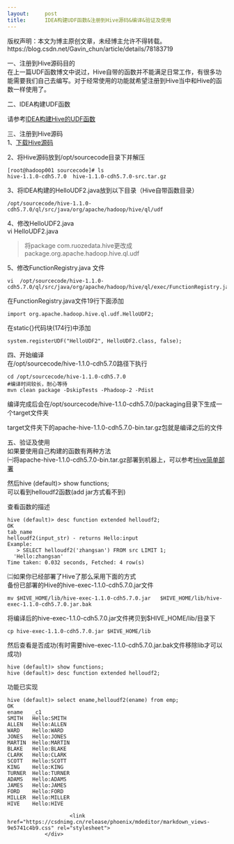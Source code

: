 ```yaml
---
layout:     post
title:      IDEA构建UDF函数&注册到Hive源码&编译&验证及使用
---
```

<div id="article_content" class="article_content clearfix csdn-tracking-statistics" data-pid="blog" data-mod="popu_307" data-dsm="post">
								<div class="article-copyright">
					版权声明：本文为博主原创文章，未经博主允许不得转载。					https://blog.csdn.net/Gavin_chun/article/details/78183719				</div>
								            <div id="content_views" class="markdown_views prism-atom-one-dark">
							<!-- flowchart 箭头图标 勿删 -->
							<svg xmlns="http://www.w3.org/2000/svg" style="display: none;"><path stroke-linecap="round" d="M5,0 0,2.5 5,5z" id="raphael-marker-block" style="-webkit-tap-highlight-color: rgba(0, 0, 0, 0);"></path></svg>
							<p>一、注册到Hive源码目的 <br>
在上一篇UDF函数博文中说过，Hive自带的函数并不能满足日常工作，有很多功能需要我们自己去编写。对于经常使用的功能就希望注册到Hive当中和Hive的函数一样使用了。</p>

<p>二、IDEA构建UDF函数</p>

<p>请参考<a href="http://blog.csdn.net/gavin_chun/article/details/78169317" rel="nofollow" target="_blank">IDEA构建Hive的UDF函数</a></p>

<p>三、注册到Hive源码 <br>
1、<a href="http://archive.cloudera.com/cdh5/cdh/5/hive-1.1.0-cdh5.7.0-src.tar.gz" rel="nofollow" target="_blank">下载Hive源码</a></p>

<p>2、将Hive源码放到/opt/sourcecode目录下并解压</p>

<pre class="prettyprint"><code class=" hljs avrasm">[root@hadoop001 sourcecode]<span class="hljs-preprocessor"># ls</span>
hive-<span class="hljs-number">1.1</span><span class="hljs-number">.0</span>-cdh5<span class="hljs-number">.7</span><span class="hljs-number">.0</span>  hive-<span class="hljs-number">1.1</span><span class="hljs-number">.0</span>-cdh5<span class="hljs-number">.7</span><span class="hljs-number">.0</span>-src<span class="hljs-preprocessor">.tar</span><span class="hljs-preprocessor">.gz</span></code></pre>

<p>3、将IDEA构建的HelloUDF2.java放到以下目录（Hive自带函数目录）</p>

<pre class="prettyprint"><code class=" hljs lasso">/opt/sourcecode/hive<span class="hljs-subst">-</span><span class="hljs-number">1.1</span><span class="hljs-number">.0</span><span class="hljs-attribute">-cdh5</span><span class="hljs-number">.7</span><span class="hljs-number">.0</span>/ql/src/java/org/apache/hadoop/hive/ql/udf</code></pre>

<p>4、修改HelloUDF2.java <br>
vi  HelloUDF2.java </p>

<blockquote>
  <p>将package com.ruozedata.hive更改成package.org.apache.hadoop.hive.ql.udf</p>
</blockquote>

<p>5、修改FunctionRegistry.java 文件</p>

<pre class="prettyprint"><code class=" hljs bash">vi  /opt/sourcecode/hive-<span class="hljs-number">1.1</span>.<span class="hljs-number">0</span>-cdh5.<span class="hljs-number">7.0</span>/ql/src/java/org/apache/hadoop/hive/ql/<span class="hljs-keyword">exec</span>/FunctionRegistry.java</code></pre>

<p>在FunctionRegistry.java文件19行下面添加</p>

<pre class="prettyprint"><code class=" hljs avrasm">import org<span class="hljs-preprocessor">.apache</span><span class="hljs-preprocessor">.hadoop</span><span class="hljs-preprocessor">.hive</span><span class="hljs-preprocessor">.ql</span><span class="hljs-preprocessor">.udf</span><span class="hljs-preprocessor">.HelloUDF</span>2<span class="hljs-comment">;</span></code></pre>

<p>在static{}代码块(174行)中添加</p>

<pre class="prettyprint"><code class=" hljs ruby">system.registerUDF(<span class="hljs-string">"HelloUDF2"</span>, <span class="hljs-constant">HelloUDF2</span>.<span class="hljs-keyword">class</span>, <span class="hljs-keyword">false</span>);</code></pre>

<p>四、开始编译 <br>
在/opt/sourcecode/hive-1.1.0-cdh5.7.0路径下执行</p>

<pre class="prettyprint"><code class=" hljs bash"><span class="hljs-built_in">cd</span> /opt/sourcecode/hive-<span class="hljs-number">1.1</span>.<span class="hljs-number">0</span>-cdh5.<span class="hljs-number">7.0</span>
<span class="hljs-comment">#编译时间较长，耐心等待</span>
mvn clean package -DskipTests -Phadoop-<span class="hljs-number">2</span> -Pdist</code></pre>

<p>编译完成后会在/opt/sourcecode/hive-1.1.0-cdh5.7.0/packaging目录下生成一个target文件夹</p>

<p>target文件夹下的apache-hive-1.1.0-cdh5.7.0-bin.tar.gz包就是编译之后的文件</p>

<p>五、验证及使用 <br>
如果要使用自己构建的函数有两种方法 <br>
㈠将apache-hive-1.1.0-cdh5.7.0-bin.tar.gz部署到机器上，可以参考<a href="http://blog.csdn.net/gavin_chun/article/details/78074744" rel="nofollow" target="_blank">Hive简单部署</a></p>

<p>然后hive (default)&gt; show functions; <br>
可以看到helloudf2函数(add jar方式看不到)</p>

<p>查看函数的描述</p>

<pre class="prettyprint"><code class=" hljs oxygene">hive (<span class="hljs-keyword">default</span>)&gt; <span class="hljs-keyword">desc</span> <span class="hljs-function"><span class="hljs-keyword">function</span> <span class="hljs-title">extended</span> <span class="hljs-title">helloudf2</span>;</span>
OK
tab_name
helloudf2(input_str) - returns Hello:input
Example:
   &gt; <span class="hljs-keyword">SELECT</span> helloudf2(<span class="hljs-string">'zhangsan'</span>) <span class="hljs-keyword">FROM</span> src LIMIT <span class="hljs-number">1</span>;
  <span class="hljs-string">'Hello:zhangsan'</span>
Time taken: <span class="hljs-number">0.032</span> seconds, Fetched: <span class="hljs-number">4</span> row(s)</code></pre>

<p>㈡如果你已经部署了Hive了那么采用下面的方式 <br>
备份已部署的Hive的hive-exec-1.1.0-cdh5.7.0.jar文件</p>

<pre class="prettyprint"><code class=" hljs lasso">mv <span class="hljs-variable">$HIVE_HOME</span>/lib/hive<span class="hljs-attribute">-exec</span><span class="hljs-subst">-</span><span class="hljs-number">1.1</span><span class="hljs-number">.0</span><span class="hljs-attribute">-cdh5</span><span class="hljs-number">.7</span><span class="hljs-number">.0</span><span class="hljs-built_in">.</span>jar   <span class="hljs-variable">$HIVE_HOME</span>/lib/hive<span class="hljs-attribute">-exec</span><span class="hljs-subst">-</span><span class="hljs-number">1.1</span><span class="hljs-number">.0</span><span class="hljs-attribute">-cdh5</span><span class="hljs-number">.7</span><span class="hljs-number">.0</span><span class="hljs-built_in">.</span>jar<span class="hljs-built_in">.</span>bak </code></pre>

<p>将编译后的hive-exec-1.1.0-cdh5.7.0.jar文件拷贝到$HIVE_HOME/lib/目录下</p>

<pre class="prettyprint"><code class=" hljs lasso">cp hive<span class="hljs-attribute">-exec</span><span class="hljs-subst">-</span><span class="hljs-number">1.1</span><span class="hljs-number">.0</span><span class="hljs-attribute">-cdh5</span><span class="hljs-number">.7</span><span class="hljs-number">.0</span><span class="hljs-built_in">.</span>jar <span class="hljs-variable">$HIVE_HOME</span>/lib</code></pre>

<p>然后查看是否成功(有时需要hive-exec-1.1.0-cdh5.7.0.jar.bak文件移除lib才可以成功)</p>

<pre class="prettyprint"><code class=" hljs oxygene">hive (<span class="hljs-keyword">default</span>)&gt; show functions;   
hive (<span class="hljs-keyword">default</span>)&gt; <span class="hljs-keyword">desc</span> <span class="hljs-function"><span class="hljs-keyword">function</span> <span class="hljs-title">extended</span> <span class="hljs-title">helloudf2</span>;</span></code></pre>

<p>功能已实现</p>

<pre class="prettyprint"><code class=" hljs ruby">hive (default)&gt; select ename,helloudf2(ename) from emp;
<span class="hljs-constant">OK</span>
ename   _c1
<span class="hljs-constant">SMITH</span>   <span class="hljs-constant">Hello</span><span class="hljs-symbol">:SMITH</span>
<span class="hljs-constant">ALLEN</span>   <span class="hljs-constant">Hello</span><span class="hljs-symbol">:ALLEN</span>
<span class="hljs-constant">WARD</span>    <span class="hljs-constant">Hello</span><span class="hljs-symbol">:WARD</span>
<span class="hljs-constant">JONES</span>   <span class="hljs-constant">Hello</span><span class="hljs-symbol">:JONES</span>
<span class="hljs-constant">MARTIN</span>  <span class="hljs-constant">Hello</span><span class="hljs-symbol">:MARTIN</span>
<span class="hljs-constant">BLAKE</span>   <span class="hljs-constant">Hello</span><span class="hljs-symbol">:BLAKE</span>
<span class="hljs-constant">CLARK</span>   <span class="hljs-constant">Hello</span><span class="hljs-symbol">:CLARK</span>
<span class="hljs-constant">SCOTT</span>   <span class="hljs-constant">Hello</span><span class="hljs-symbol">:SCOTT</span>
<span class="hljs-constant">KING</span>    <span class="hljs-constant">Hello</span><span class="hljs-symbol">:KING</span>
<span class="hljs-constant">TURNER</span>  <span class="hljs-constant">Hello</span><span class="hljs-symbol">:TURNER</span>
<span class="hljs-constant">ADAMS</span>   <span class="hljs-constant">Hello</span><span class="hljs-symbol">:ADAMS</span>
<span class="hljs-constant">JAMES</span>   <span class="hljs-constant">Hello</span><span class="hljs-symbol">:JAMES</span>
<span class="hljs-constant">FORD</span>    <span class="hljs-constant">Hello</span><span class="hljs-symbol">:FORD</span>
<span class="hljs-constant">MILLER</span>  <span class="hljs-constant">Hello</span><span class="hljs-symbol">:MILLER</span>
<span class="hljs-constant">HIVE</span>    <span class="hljs-constant">Hello</span><span class="hljs-symbol">:HIVE</span></code></pre>            </div>
						<link href="https://csdnimg.cn/release/phoenix/mdeditor/markdown_views-9e5741c4b9.css" rel="stylesheet">
                </div>